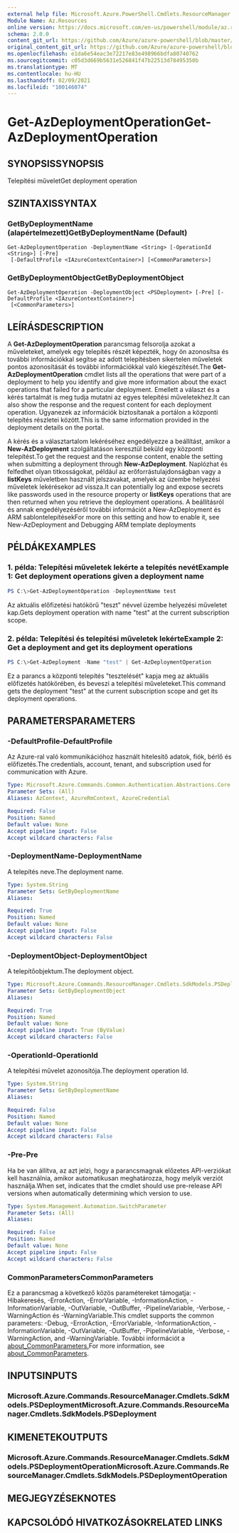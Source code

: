 ```yaml
---
external help file: Microsoft.Azure.PowerShell.Cmdlets.ResourceManager.dll-Help.xml
Module Name: Az.Resources
online version: https://docs.microsoft.com/en-us/powershell/module/az.resources/get-azdeploymentoperation
schema: 2.0.0
content_git_url: https://github.com/Azure/azure-powershell/blob/master/src/Resources/Resources/help/Get-AzDeploymentOperation.md
original_content_git_url: https://github.com/Azure/azure-powershell/blob/master/src/Resources/Resources/help/Get-AzDeploymentOperation.md
ms.openlocfilehash: e1da6e54eac3e72217e83e498966bdfa80740762
ms.sourcegitcommit: c05d3d669b5631e526841f47b22513d78495350b
ms.translationtype: MT
ms.contentlocale: hu-HU
ms.lasthandoff: 02/09/2021
ms.locfileid: "100146074"
---
```

# <span data-ttu-id="eb79e-101">Get-AzDeploymentOperation</span><span class="sxs-lookup"><span data-stu-id="eb79e-101">Get-AzDeploymentOperation</span></span>

## <span data-ttu-id="eb79e-102">SYNOPSIS</span><span class="sxs-lookup"><span data-stu-id="eb79e-102">SYNOPSIS</span></span>
<span data-ttu-id="eb79e-103">Telepítési művelet</span><span class="sxs-lookup"><span data-stu-id="eb79e-103">Get deployment operation</span></span>

## <span data-ttu-id="eb79e-104">SZINTAXIS</span><span class="sxs-lookup"><span data-stu-id="eb79e-104">SYNTAX</span></span>

### <span data-ttu-id="eb79e-105">GetByDeploymentName (alapértelmezett)</span><span class="sxs-lookup"><span data-stu-id="eb79e-105">GetByDeploymentName (Default)</span></span>
```
Get-AzDeploymentOperation -DeploymentName <String> [-OperationId <String>] [-Pre]
 [-DefaultProfile <IAzureContextContainer>] [<CommonParameters>]
```

### <span data-ttu-id="eb79e-106">GetByDeploymentObject</span><span class="sxs-lookup"><span data-stu-id="eb79e-106">GetByDeploymentObject</span></span>
```
Get-AzDeploymentOperation -DeploymentObject <PSDeployment> [-Pre] [-DefaultProfile <IAzureContextContainer>]
 [<CommonParameters>]
```

## <span data-ttu-id="eb79e-107">LEÍRÁS</span><span class="sxs-lookup"><span data-stu-id="eb79e-107">DESCRIPTION</span></span>
<span data-ttu-id="eb79e-108">A **Get-AzDeploymentOperation** parancsmag felsorolja azokat a műveleteket, amelyek egy telepítés részét képezték, hogy ön azonosítsa és további információkkal segítse az adott telepítésben sikertelen műveletek pontos azonosítását és további információkkal való kiegészítését.</span><span class="sxs-lookup"><span data-stu-id="eb79e-108">The **Get-AzDeploymentOperation** cmdlet lists all the operations that were part of a deployment to help you identify and give more information about the exact operations that failed for a particular deployment.</span></span>
<span data-ttu-id="eb79e-109">Emellett a választ és a kérés tartalmát is meg tudja mutatni az egyes telepítési műveletekhez.</span><span class="sxs-lookup"><span data-stu-id="eb79e-109">It can also show the response and the request content for each deployment operation.</span></span>
<span data-ttu-id="eb79e-110">Ugyanezek az információk biztosítanak a portálon a központi telepítés részletei között.</span><span class="sxs-lookup"><span data-stu-id="eb79e-110">This is the same information provided in the deployment details on the portal.</span></span>

<span data-ttu-id="eb79e-111">A kérés és a választartalom lekéréséhez engedélyezze a beállítást, amikor a **New-AzDeployment** szolgáltatáson keresztül beküld egy központi telepítést.</span><span class="sxs-lookup"><span data-stu-id="eb79e-111">To get the request and the response content, enable the setting when submitting a deployment through **New-AzDeployment**.</span></span>
<span data-ttu-id="eb79e-112">Naplózhat és felfedhet olyan titkosságokat, például az erőforrástulajdonságban vagy a **listKeys** műveletben használt jelszavakat, amelyek az üzembe helyezési műveletek lekérésekor ad vissza.</span><span class="sxs-lookup"><span data-stu-id="eb79e-112">It can potentially log and expose secrets like passwords used in the resource property or **listKeys** operations that are then returned when you retrieve the deployment operations.</span></span>
<span data-ttu-id="eb79e-113">A beállításról és annak engedélyezéséről további információt a New-AzDeployment és ARM sablontelepítések</span><span class="sxs-lookup"><span data-stu-id="eb79e-113">For more on this setting and how to enable it, see New-AzDeployment and Debugging ARM template deployments</span></span>

## <span data-ttu-id="eb79e-114">PÉLDÁK</span><span class="sxs-lookup"><span data-stu-id="eb79e-114">EXAMPLES</span></span>

### <span data-ttu-id="eb79e-115">1. példa: Telepítési műveletek lekérte a telepítés nevét</span><span class="sxs-lookup"><span data-stu-id="eb79e-115">Example 1: Get deployment operations given a deployment name</span></span>
```powershell
PS C:\>Get-AzDeploymentOperation -DeploymentName test
```

<span data-ttu-id="eb79e-116">Az aktuális előfizetési hatókörű "teszt" névvel üzembe helyezési műveletet kap.</span><span class="sxs-lookup"><span data-stu-id="eb79e-116">Gets deployment operation with name "test" at the current subscription scope.</span></span>

### <span data-ttu-id="eb79e-117">2. példa: Telepítési és telepítési műveletek lekérte</span><span class="sxs-lookup"><span data-stu-id="eb79e-117">Example 2: Get a deployment and get its deployment operations</span></span>
```powershell
PS C:\>Get-AzDeployment -Name "test" | Get-AzDeploymentOperation
```

<span data-ttu-id="eb79e-118">Ez a parancs a központi telepítés "tesztelését" kapja meg az aktuális előfizetés hatókörében, és beveszi a telepítési műveleteket.</span><span class="sxs-lookup"><span data-stu-id="eb79e-118">This command gets the deployment "test" at the current subscription scope and get its deployment operations.</span></span>

## <span data-ttu-id="eb79e-119">PARAMETERS</span><span class="sxs-lookup"><span data-stu-id="eb79e-119">PARAMETERS</span></span>

### <span data-ttu-id="eb79e-120">-DefaultProfile</span><span class="sxs-lookup"><span data-stu-id="eb79e-120">-DefaultProfile</span></span>
<span data-ttu-id="eb79e-121">Az Azure-ral való kommunikációhoz használt hitelesítő adatok, fiók, bérlő és előfizetés.</span><span class="sxs-lookup"><span data-stu-id="eb79e-121">The credentials, account, tenant, and subscription used for communication with Azure.</span></span>

```yaml
Type: Microsoft.Azure.Commands.Common.Authentication.Abstractions.Core.IAzureContextContainer
Parameter Sets: (All)
Aliases: AzContext, AzureRmContext, AzureCredential

Required: False
Position: Named
Default value: None
Accept pipeline input: False
Accept wildcard characters: False
```

### <span data-ttu-id="eb79e-122">-DeploymentName</span><span class="sxs-lookup"><span data-stu-id="eb79e-122">-DeploymentName</span></span>
<span data-ttu-id="eb79e-123">A telepítés neve.</span><span class="sxs-lookup"><span data-stu-id="eb79e-123">The deployment name.</span></span>

```yaml
Type: System.String
Parameter Sets: GetByDeploymentName
Aliases:

Required: True
Position: Named
Default value: None
Accept pipeline input: False
Accept wildcard characters: False
```

### <span data-ttu-id="eb79e-124">-DeploymentObject</span><span class="sxs-lookup"><span data-stu-id="eb79e-124">-DeploymentObject</span></span>
<span data-ttu-id="eb79e-125">A telepítőobjektum.</span><span class="sxs-lookup"><span data-stu-id="eb79e-125">The deployment object.</span></span>

```yaml
Type: Microsoft.Azure.Commands.ResourceManager.Cmdlets.SdkModels.PSDeployment
Parameter Sets: GetByDeploymentObject
Aliases:

Required: True
Position: Named
Default value: None
Accept pipeline input: True (ByValue)
Accept wildcard characters: False
```

### <span data-ttu-id="eb79e-126">-OperationId</span><span class="sxs-lookup"><span data-stu-id="eb79e-126">-OperationId</span></span>
<span data-ttu-id="eb79e-127">A telepítési művelet azonosítója.</span><span class="sxs-lookup"><span data-stu-id="eb79e-127">The deployment operation Id.</span></span>

```yaml
Type: System.String
Parameter Sets: GetByDeploymentName
Aliases:

Required: False
Position: Named
Default value: None
Accept pipeline input: False
Accept wildcard characters: False
```

### <span data-ttu-id="eb79e-128">-Pre</span><span class="sxs-lookup"><span data-stu-id="eb79e-128">-Pre</span></span>
<span data-ttu-id="eb79e-129">Ha be van állítva, az azt jelzi, hogy a parancsmagnak előzetes API-verziókat kell használnia, amikor automatikusan meghatározza, hogy melyik verziót használja.</span><span class="sxs-lookup"><span data-stu-id="eb79e-129">When set, indicates that the cmdlet should use pre-release API versions when automatically determining which version to use.</span></span>

```yaml
Type: System.Management.Automation.SwitchParameter
Parameter Sets: (All)
Aliases:

Required: False
Position: Named
Default value: None
Accept pipeline input: False
Accept wildcard characters: False
```

### <span data-ttu-id="eb79e-130">CommonParameters</span><span class="sxs-lookup"><span data-stu-id="eb79e-130">CommonParameters</span></span>
<span data-ttu-id="eb79e-131">Ez a parancsmag a következő közös paramétereket támogatja: -Hibakeresés, -ErrorAction, -ErrorVariable, -InformationAction, -InformationVariable, -OutVariable, -OutBuffer, -PipelineVariable, -Verbose, -WarningAction és -WarningVariable.</span><span class="sxs-lookup"><span data-stu-id="eb79e-131">This cmdlet supports the common parameters: -Debug, -ErrorAction, -ErrorVariable, -InformationAction, -InformationVariable, -OutVariable, -OutBuffer, -PipelineVariable, -Verbose, -WarningAction, and -WarningVariable.</span></span> <span data-ttu-id="eb79e-132">További információt a [about_CommonParameters.](http://go.microsoft.com/fwlink/?LinkID=113216)</span><span class="sxs-lookup"><span data-stu-id="eb79e-132">For more information, see [about_CommonParameters](http://go.microsoft.com/fwlink/?LinkID=113216).</span></span>

## <span data-ttu-id="eb79e-133">INPUTS</span><span class="sxs-lookup"><span data-stu-id="eb79e-133">INPUTS</span></span>

### <span data-ttu-id="eb79e-134">Microsoft.Azure.Commands.ResourceManager.Cmdlets.SdkModels.PSDeployment</span><span class="sxs-lookup"><span data-stu-id="eb79e-134">Microsoft.Azure.Commands.ResourceManager.Cmdlets.SdkModels.PSDeployment</span></span>

## <span data-ttu-id="eb79e-135">KIMENETEK</span><span class="sxs-lookup"><span data-stu-id="eb79e-135">OUTPUTS</span></span>

### <span data-ttu-id="eb79e-136">Microsoft.Azure.Commands.ResourceManager.Cmdlets.SdkModels.PSDeploymentOperation</span><span class="sxs-lookup"><span data-stu-id="eb79e-136">Microsoft.Azure.Commands.ResourceManager.Cmdlets.SdkModels.PSDeploymentOperation</span></span>

## <span data-ttu-id="eb79e-137">MEGJEGYZÉSEK</span><span class="sxs-lookup"><span data-stu-id="eb79e-137">NOTES</span></span>

## <span data-ttu-id="eb79e-138">KAPCSOLÓDÓ HIVATKOZÁSOK</span><span class="sxs-lookup"><span data-stu-id="eb79e-138">RELATED LINKS</span></span>
